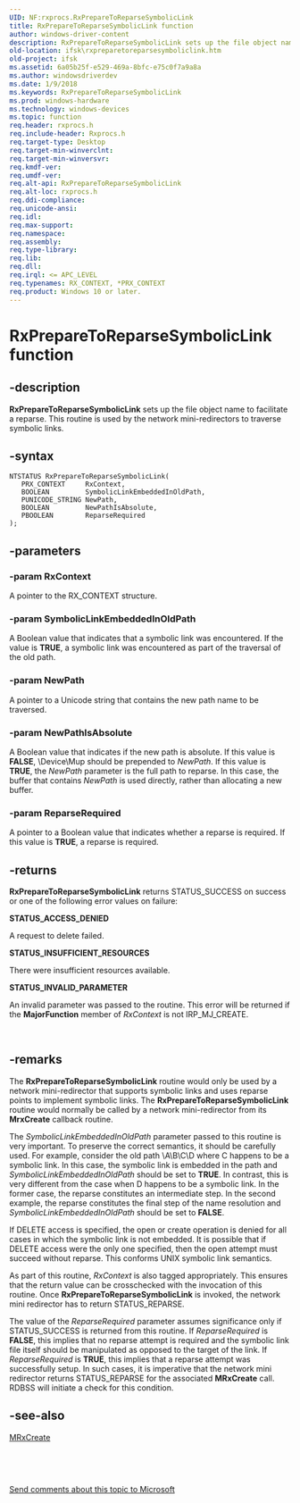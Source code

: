 ```yaml
---
UID: NF:rxprocs.RxPrepareToReparseSymbolicLink
title: RxPrepareToReparseSymbolicLink function
author: windows-driver-content
description: RxPrepareToReparseSymbolicLink sets up the file object name to facilitate a reparse. This routine is used by the network mini-redirectors to traverse symbolic links.
old-location: ifsk\rxpreparetoreparsesymboliclink.htm
old-project: ifsk
ms.assetid: 6a05b25f-e529-469a-8bfc-e75c0f7a9a8a
ms.author: windowsdriverdev
ms.date: 1/9/2018
ms.keywords: RxPrepareToReparseSymbolicLink
ms.prod: windows-hardware
ms.technology: windows-devices
ms.topic: function
req.header: rxprocs.h
req.include-header: Rxprocs.h
req.target-type: Desktop
req.target-min-winverclnt: 
req.target-min-winversvr: 
req.kmdf-ver: 
req.umdf-ver: 
req.alt-api: RxPrepareToReparseSymbolicLink
req.alt-loc: rxprocs.h
req.ddi-compliance: 
req.unicode-ansi: 
req.idl: 
req.max-support: 
req.namespace: 
req.assembly: 
req.type-library: 
req.lib: 
req.dll: 
req.irql: <= APC_LEVEL
req.typenames: RX_CONTEXT, *PRX_CONTEXT
req.product: Windows 10 or later.
---
```


# RxPrepareToReparseSymbolicLink function



## -description
<b>RxPrepareToReparseSymbolicLink</b> sets up the file object name to facilitate a reparse. This routine is used by the network mini-redirectors to traverse symbolic links. 



## -syntax

````
NTSTATUS RxPrepareToReparseSymbolicLink(
   PRX_CONTEXT     RxContext,
   BOOLEAN         SymbolicLinkEmbeddedInOldPath,
   PUNICODE_STRING NewPath,
   BOOLEAN         NewPathIsAbsolute,
   PBOOLEAN        ReparseRequired
);
````


## -parameters

### -param RxContext 

A pointer to the RX_CONTEXT structure.


### -param SymbolicLinkEmbeddedInOldPath 

A Boolean value that indicates that a symbolic link was encountered. If the value is <b>TRUE</b>, a symbolic link was encountered as part of the traversal of the old path.


### -param NewPath 

A pointer to a Unicode string that contains the new path name to be traversed.


### -param NewPathIsAbsolute 

A Boolean value that indicates if the new path is absolute. If this value is <b>FALSE</b>, \Device\Mup should be prepended to <i>NewPath</i>. If this value is <b>TRUE</b>, the <i>NewPath</i> parameter is the full path to reparse. In this case, the buffer that contains <i>NewPath</i> is used directly, rather than allocating a new buffer.


### -param ReparseRequired 

A pointer to a Boolean value that indicates whether a reparse is required. If this value is <b>TRUE</b>, a reparse is required.


## -returns
<b>RxPrepareToReparseSymbolicLink</b> returns STATUS_SUCCESS on success or one of the following error values on failure: 
<dl>
<dt><b>STATUS_ACCESS_DENIED</b></dt>
</dl>A request to delete failed.
<dl>
<dt><b>STATUS_INSUFFICIENT_RESOURCES</b></dt>
</dl>There were insufficient resources available.
<dl>
<dt><b>STATUS_INVALID_PARAMETER</b></dt>
</dl>An invalid parameter was passed to the routine. This error will be returned if the <b>MajorFunction</b> member of <i>RxContext </i>is not IRP_MJ_CREATE. 

 


## -remarks
The <b>RxPrepareToReparseSymbolicLink</b> routine would only be used by a network mini-redirector that supports symbolic links and uses reparse points to implement symbolic links. The <b>RxPrepareToReparseSymbolicLink</b> routine would normally be called by a network mini-redirector from its <b>MrxCreate</b> callback routine.

The <i>SymbolicLinkEmbeddedInOldPath</i> parameter passed to this routine is very important. To preserve the correct semantics, it should be carefully used. For example, consider the old path \A\B\C\D where C happens to be a symbolic link. In this case, the symbolic link is embedded in the path and <i>SymbolicLinkEmbeddedInOldPath</i> should be set to <b>TRUE</b>. In contrast, this is very different from the case when D happens to be a symbolic link. In the former case, the reparse constitutes an intermediate step. In the second example, the reparse constitutes the final step of the name resolution and <i>SymbolicLinkEmbeddedInOldPath</i> should be set to <b>FALSE</b>.

If DELETE access is specified, the open or create operation is denied for all cases in which the symbolic link is not embedded. It is possible that if DELETE access were the only one specified, then the open attempt must succeed without reparse. This conforms UNIX symbolic link semantics.

As part of this routine, <i>RxContext</i> is also tagged appropriately. This ensures that the return value can be crosschecked with the invocation of this routine. Once <b>RxPrepareToReparseSymbolicLink</b> is invoked, the network mini redirector has to return STATUS_REPARSE.

The value of the <i>ReparseRequired</i> parameter assumes significance only if STATUS_SUCCESS is returned from this routine. If <i>ReparseRequired</i> is <b>FALSE</b>, this implies that no reparse attempt is required and the symbolic link file itself should be manipulated as opposed to the target of the link. If <i>ReparseRequired</i> is <b>TRUE</b>, this implies that a reparse attempt was successfully setup. In such cases, it is imperative that the network mini redirector returns STATUS_REPARSE for the associated <b>MRxCreate</b> call. RDBSS will initiate a check for this condition. 


## -see-also
<dl>
<dt>
<a href="https://msdn.microsoft.com/library/windows/hardware/ff549862">MRxCreate</a>
</dt>
</dl>
 

 

<a href="mailto:wsddocfb@microsoft.com?subject=Documentation%20feedback [ifsk\ifsk]:%20RxPrepareToReparseSymbolicLink routine%20 RELEASE:%20(1/9/2018)&amp;body=%0A%0APRIVACY STATEMENT%0A%0AWe use your feedback to improve the documentation. We don't use your email address for any other purpose, and we'll remove your email address from our system after the issue that you're reporting is fixed. While we're working to fix this issue, we might send you an email message to ask for more info. Later, we might also send you an email message to let you know that we've addressed your feedback.%0A%0AFor more info about Microsoft's privacy policy, see http://privacy.microsoft.com/en-us/default.aspx." title="Send comments about this topic to Microsoft">Send comments about this topic to Microsoft</a>

